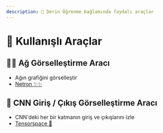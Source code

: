 ```yaml
---
description: 💼 Derin Öğrenme bağlamında faydalı araçlar
---
```


# 💼 Kullanışlı Araçlar

## 👷‍♀️ Ağ Görselleştirme Aracı
- Ağın grafiğini görselleştir
- [Netron ✨✨](https://github.com/lutzroeder/netron)

## 💫 CNN Giriş / Çıkış Görselleştirme Aracı
- CNN'deki her bir katmanın giriş ve çıkışlarını izle
-  [Tensorspace 🎉](https://tensorspace.org/)